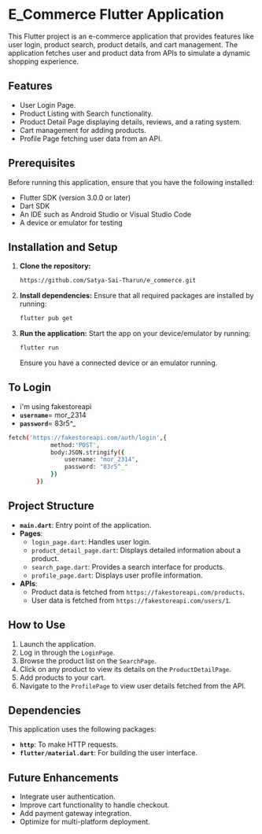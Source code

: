 # E_Commerce Flutter Application

This Flutter project is an e-commerce application that provides features like user login, product search, product details, and cart management. The application fetches user and product data from APIs to simulate a dynamic shopping experience.

## Features
- User Login Page.
- Product Listing with Search functionality.
- Product Detail Page displaying details, reviews, and a rating system.
- Cart management for adding products.
- Profile Page fetching user data from an API.

## Prerequisites

Before running this application, ensure that you have the following installed:

- Flutter SDK (version 3.0.0 or later)
- Dart SDK
- An IDE such as Android Studio or Visual Studio Code
- A device or emulator for testing

## Installation and Setup

1. **Clone the repository:**
   ```bash
   https://github.com/Satya-Sai-Tharun/e_commerce.git
   ```

2. **Install dependencies:**
   Ensure that all required packages are installed by running:
   ```bash
   flutter pub get
   ```

3. **Run the application:**
   Start the app on your device/emulator by running:
   ```bash
   flutter run
   ```

   Ensure you have a connected device or an emulator running.

## To Login
- i'm using fakestoreapi 
- **`username`**= mor_2314
- **`password`**= 83r5^_
```bash
fetch('https://fakestoreapi.com/auth/login',{
            method:'POST',
            body:JSON.stringify({
                username: "mor_2314",
                password: "83r5^_"
            })
        })
```            

## Project Structure

- **`main.dart`**: Entry point of the application.
- **Pages**:
  - `login_page.dart`: Handles user login.
  - `product_detail_page.dart`: Displays detailed information about a product.
  - `search_page.dart`: Provides a search interface for products.
  - `profile_page.dart`: Displays user profile information.
- **APIs**:
  - Product data is fetched from `https://fakestoreapi.com/products`.
  - User data is fetched from `https://fakestoreapi.com/users/1`.

## How to Use

1. Launch the application.
2. Log in through the `LoginPage`.
3. Browse the product list on the `SearchPage`.
4. Click on any product to view its details on the `ProductDetailPage`.
5. Add products to your cart.
6. Navigate to the `ProfilePage` to view user details fetched from the API.

## Dependencies

This application uses the following packages:

- **`http`**: To make HTTP requests.
- **`flutter/material.dart`**: For building the user interface.

## Future Enhancements

- Integrate user authentication.
- Improve cart functionality to handle checkout.
- Add payment gateway integration.
- Optimize for multi-platform deployment.
